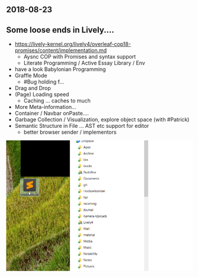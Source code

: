 ## 2018-08-23

## Some loose ends in Lively....

- https://lively-kernel.org/lively4/overleaf-cop18-promises/content/implementation.md
  - Aysnc COP with Promises and syntax support 
  - Literate Programming / Active Essay Library / Env
- have a look Babylonian Programming 
- Graffle Mode
  - #Bug holding f...
- Drag and Drop
- (Page) Loading speed
  - Caching ... caches to much
- More Meta-information...
- Container / Navbar onPaste....
- Garbage Collection / Visualization, explore object space (with #Patrick)
- Semantic Structure in File ... AST etc support for editor
  - better browser sender / implementors 
  
![](was%20denn%20das.png)

